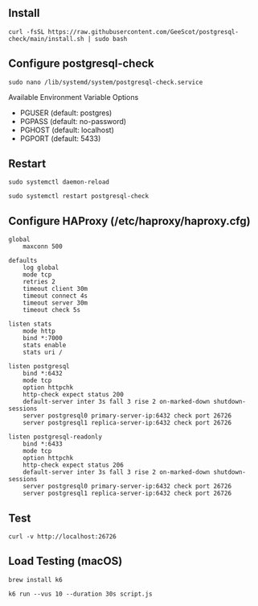 ## Install

```
curl -fsSL https://raw.githubusercontent.com/GeeScot/postgresql-check/main/install.sh | sudo bash
```

## Configure postgresql-check

```
sudo nano /lib/systemd/system/postgresql-check.service
```

Available Environment Variable Options

- PGUSER (default: postgres)
- PGPASS (default: no-password)
- PGHOST (default: localhost)
- PGPORT (default: 5433)

## Restart

```
sudo systemctl daemon-reload
```

```
sudo systemctl restart postgresql-check
```

## Configure HAProxy (/etc/haproxy/haproxy.cfg)

```
global
    maxconn 500

defaults
    log global
    mode tcp
    retries 2
    timeout client 30m
    timeout connect 4s
    timeout server 30m
    timeout check 5s

listen stats
    mode http
    bind *:7000
    stats enable
    stats uri /

listen postgresql
    bind *:6432
    mode tcp
    option httpchk
    http-check expect status 200
    default-server inter 3s fall 3 rise 2 on-marked-down shutdown-sessions
    server postgresql0 primary-server-ip:6432 check port 26726
    server postgresql1 replica-server-ip:6432 check port 26726

listen postgresql-readonly
    bind *:6433
    mode tcp
    option httpchk
    http-check expect status 206
    default-server inter 3s fall 3 rise 2 on-marked-down shutdown-sessions
    server postgresql0 primary-server-ip:6432 check port 26726
    server postgresql1 replica-server-ip:6432 check port 26726
```

## Test

```
curl -v http://localhost:26726
```

## Load Testing (macOS)

```
brew install k6
```

```
k6 run --vus 10 --duration 30s script.js
```
